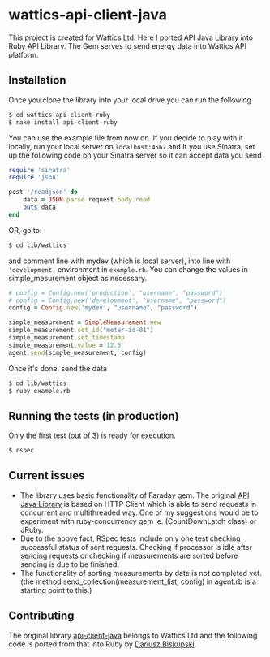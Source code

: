 # wattics-api-client-java

This project is created for Wattics Ltd. Here I ported [API Java Library](https://github.com/Wattics/api-client-java) into Ruby API Library. The Gem serves to send energy data into Wattics API platform.

## Installation

Once you clone the library into your local drive you can run the following

```sh
$ cd wattics-api-client-ruby
$ rake install api-client-ruby
```

You can use the example file from now on. If you decide to play with it locally, run your local server on `localhost:4567` and if you use Sinatra, set up the following code on your Sinatra server so it can accept data you send

```ruby
require 'sinatra'
require 'json'

post '/readjson' do
    data = JSON.parse request.body.read
    puts data
end
```

OR, go to:  

```sh
$ cd lib/wattics
```

and comment line with mydev (which is local server), into line with `'development'` environment in `example.rb`. You can change the values in simple_mesurement object as necessary.

```ruby
# config = Config.new('production', "username", "password")
# config = Config.new('development', "username", "password")
config = Config.new('mydev', "username", "password")

simple_measurement = SimpleMeasurement.new
simple_measurement.set_id("meter-id-01")
simple_measurement.set_timestamp
simple_measurement.value = 12.5
agent.send(simple_measurement, config)
```

Once it's done, send the data

```sh
$ cd lib/wattics
$ ruby example.rb
```


## Running the tests (in production)

Only the first test (out of 3) is ready for execution.

```sh
$ rspec
```

## Current issues
* The library uses basic functionality of Faraday gem. The original [API Java Library](https://github.com/Wattics/api-client-java) is based on HTTP Client which is able to send requests in concurrent and multithreaded way. One of my suggestions would be to experiment with ruby-concurrency gem ie. (CountDownLatch class) or JRuby.
* Due to the above fact, RSpec tests include only one test checking successful status of sent requests. Checking if processor is idle after sending requests or checking if measurements are sorted before sending is due to be finished.
* The functionality of sorting measurements by date is not completed yet. (the method send_collection(measurement_list, config) in agent.rb is a starting point to this.)


## Contributing

The original library  [api-client-java](https://github.com/Wattics/api-client-java) belongs to Wattics Ltd and the following code is ported from that into Ruby by [Dariusz Biskupski](http://dariuszbiskupski.com).
